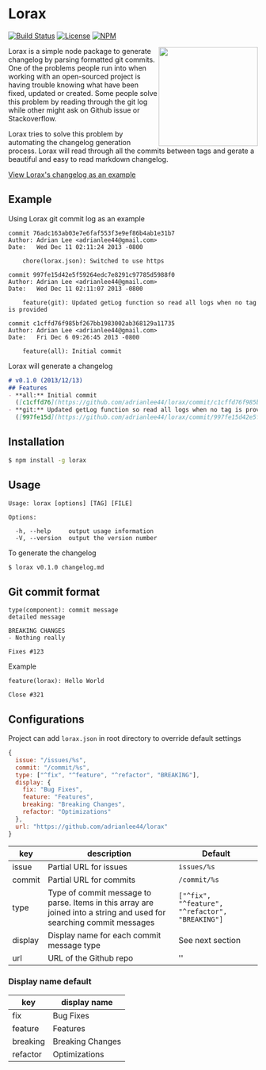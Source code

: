 Lorax
===
[![Build Status](https://img.shields.io/travis/adrianlee44/lorax/master.svg?style=flat-square)](https://travis-ci.org/adrianlee44/lorax)
[![License](https://img.shields.io/badge/license-MIT-orange.svg?style=flat-square)](https://github.com/adrianlee44/lorax/blob/master/LICENSE-MIT)
[![NPM](https://img.shields.io/npm/v/lorax.svg?style=flat-square)](https://www.npmjs.org/package/lorax)

<img align="right" height="200" src="http://4.bp.blogspot.com/-nIhDGmiP2Vc/T1MD0BbiWxI/AAAAAAAABeQ/3DMn5DYC3YY/s1600/lorax1.png">

Lorax is a simple node package to generate changelog by parsing formatted git commits. One of the problems people run into when working with an open-sourced project is having trouble knowing what have been fixed, updated or created. Some people solve this problem by reading through the git log while other might ask on Github issue or Stackoverflow.

Lorax tries to solve this problem by automating the changelog generation process. Lorax will read through all the commits between tags and gerate a beautiful and easy to read markdown changelog.

[View Lorax's changelog as an example](https://github.com/adrianlee44/lorax/blob/master/changelog.md)

## Example
Using Lorax git commit log as an example

```
commit 76adc163ab03e7e6faf553f3e9ef86b4ab1e31b7
Author: Adrian Lee <adrianlee44@gmail.com>
Date:   Wed Dec 11 02:11:24 2013 -0800

    chore(lorax.json): Switched to use https

commit 997fe15d42e5f59264edc7e8291c97785d5988f0
Author: Adrian Lee <adrianlee44@gmail.com>
Date:   Wed Dec 11 02:11:07 2013 -0800

    feature(git): Updated getLog function so read all logs when no tag is provided

commit c1cffd76f985bf267bb1983002ab368129a11735
Author: Adrian Lee <adrianlee44@gmail.com>
Date:   Fri Dec 6 09:26:45 2013 -0800

    feature(all): Initial commit
```

Lorax will generate a changelog
```markdown
# v0.1.0 (2013/12/13)
## Features
- **all:** Initial commit
  ([c1cffd76](https://github.com/adrianlee44/lorax/commit/c1cffd76f985bf267bb1983002ab368129a11735))
- **git:** Updated getLog function so read all logs when no tag is provided
  ([997fe15d](https://github.com/adrianlee44/lorax/commit/997fe15d42e5f59264edc7e8291c97785d5988f0))
```

## Installation
```bash
$ npm install -g lorax
```

## Usage

```
Usage: lorax [options] [TAG] [FILE]

Options:

  -h, --help     output usage information
  -V, --version  output the version number
```

To generate the changelog
```bash
$ lorax v0.1.0 changelog.md
```

## Git commit format
```
type(component): commit message
detailed message

BREAKING CHANGES
- Nothing really

Fixes #123
```

Example
```
feature(lorax): Hello World

Close #321
```

## Configurations
Project can add `lorax.json` in root directory to override default settings
```js
{
  issue: "/issues/%s",
  commit: "/commit/%s",
  type: ["^fix", "^feature", "^refactor", "BREAKING"],
  display: {
    fix: "Bug Fixes",
    feature: "Features",
    breaking: "Breaking Changes",
    refactor: "Optimizations"
  },
  url: "https://github.com/adrianlee44/lorax"
}
```
key | description | Default
--- | --- | ---
issue | Partial URL for issues | `issues/%s`
commit | Partial URL for commits | `/commit/%s`
type | Type of commit message to parse. Items in this array are joined into a string and used for searching commit messages | `["^fix", "^feature", "^refactor", "BREAKING"]`
display | Display name for each commit message type | See next section
url | URL of the Github repo | ''

### Display name default
key | display name
--- | ---
fix | Bug Fixes
feature | Features
breaking | Breaking Changes
refactor | Optimizations
